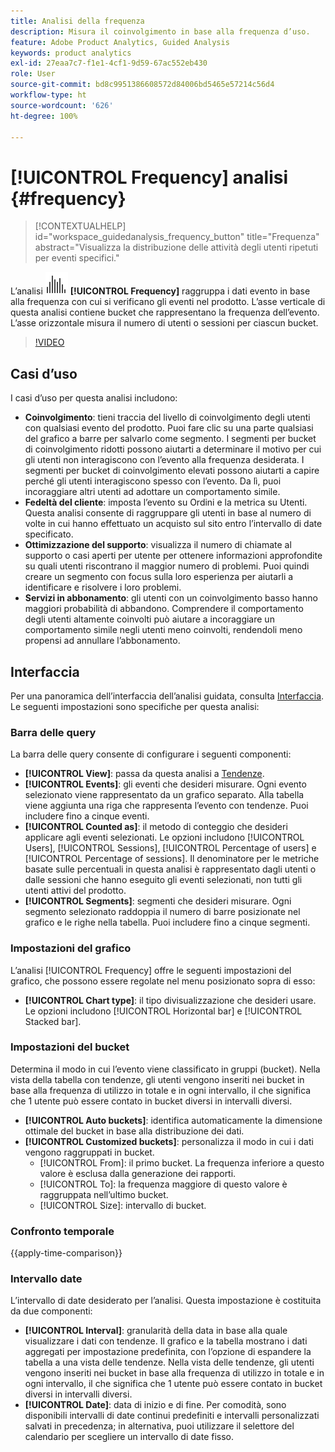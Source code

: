 ```yaml
---
title: Analisi della frequenza
description: Misura il coinvolgimento in base alla frequenza d’uso.
feature: Adobe Product Analytics, Guided Analysis
keywords: product analytics
exl-id: 27eaa7c7-f1e1-4cf1-9d59-67ac552eb430
role: User
source-git-commit: bd8c9951386608572d84006bd5465e57214c56d4
workflow-type: ht
source-wordcount: '626'
ht-degree: 100%

---
```


# [!UICONTROL Frequency] analisi {#frequency}

<!-- markdownlint-disable MD034 -->

>[!CONTEXTUALHELP]
>id="workspace_guidedanalysis_frequency_button"
>title="Frequenza"
>abstract="Visualizza la distribuzione delle attività degli utenti ripetuti per eventi specifici."

<!-- markdownlint-enable MD034 -->

L’analisi ![Frequenza](/help/assets/icons/Histogram.svg) **[!UICONTROL Frequency]** raggruppa i dati evento in base alla frequenza con cui si verificano gli eventi nel prodotto. L’asse verticale di questa analisi contiene bucket che rappresentano la frequenza dell’evento. L’asse orizzontale misura il numero di utenti o sessioni per ciascun bucket.

>[!VIDEO](https://video.tv.adobe.com/v/3435810/?quality=12&learn=on&captions=ita)

## Casi d’uso

I casi d’uso per questa analisi includono:

* **Coinvolgimento**: tieni traccia del livello di coinvolgimento degli utenti con qualsiasi evento del prodotto. Puoi fare clic su una parte qualsiasi del grafico a barre per salvarlo come segmento. I segmenti per bucket di coinvolgimento ridotti possono aiutarti a determinare il motivo per cui gli utenti non interagiscono con l’evento alla frequenza desiderata. I segmenti per bucket di coinvolgimento elevati possono aiutarti a capire perché gli utenti interagiscono spesso con l’evento. Da lì, puoi incoraggiare altri utenti ad adottare un comportamento simile.
* **Fedeltà del cliente**: imposta l’evento su Ordini e la metrica su Utenti. Questa analisi consente di raggruppare gli utenti in base al numero di volte in cui hanno effettuato un acquisto sul sito entro l’intervallo di date specificato.
* **Ottimizzazione del supporto**: visualizza il numero di chiamate al supporto o casi aperti per utente per ottenere informazioni approfondite su quali utenti riscontrano il maggior numero di problemi. Puoi quindi creare un segmento con focus sulla loro esperienza per aiutarli a identificare e risolvere i loro problemi.
* **Servizi in abbonamento**: gli utenti con un coinvolgimento basso hanno maggiori probabilità di abbandono. Comprendere il comportamento degli utenti altamente coinvolti può aiutare a incoraggiare un comportamento simile negli utenti meno coinvolti, rendendoli meno propensi ad annullare l’abbonamento.

## Interfaccia

Per una panoramica dell’interfaccia dell’analisi guidata, consulta [Interfaccia](../overview.md#interface). Le seguenti impostazioni sono specifiche per questa analisi:

### Barra delle query

La barra delle query consente di configurare i seguenti componenti:

* **[!UICONTROL View]**: passa da questa analisi a [Tendenze](trends.md).
* **[!UICONTROL Events]**: gli eventi che desideri misurare. Ogni evento selezionato viene rappresentato da un grafico separato. Alla tabella viene aggiunta una riga che rappresenta l’evento con tendenze. Puoi includere fino a cinque eventi.
* **[!UICONTROL Counted as]**: il metodo di conteggio che desideri applicare agli eventi selezionati. Le opzioni includono [!UICONTROL Users], [!UICONTROL Sessions], [!UICONTROL Percentage of users] e [!UICONTROL Percentage of sessions]. Il denominatore per le metriche basate sulle percentuali in questa analisi è rappresentato dagli utenti o dalle sessioni che hanno eseguito gli eventi selezionati, non tutti gli utenti attivi del prodotto.
* **[!UICONTROL Segments]**: segmenti che desideri misurare. Ogni segmento selezionato raddoppia il numero di barre posizionate nel grafico e le righe nella tabella. Puoi includere fino a cinque segmenti.

### Impostazioni del grafico

L’analisi [!UICONTROL Frequency] offre le seguenti impostazioni del grafico, che possono essere regolate nel menu posizionato sopra di esso:

* **[!UICONTROL Chart type]**: il tipo divisualizzazione che desideri usare. Le opzioni includono [!UICONTROL Horizontal bar] e [!UICONTROL Stacked bar].

### Impostazioni del bucket

Determina il modo in cui l’evento viene classificato in gruppi (bucket). Nella vista della tabella con tendenze, gli utenti vengono inseriti nei bucket in base alla frequenza di utilizzo in totale e in ogni intervallo, il che significa che 1 utente può essere contato in bucket diversi in intervalli diversi.

* **[!UICONTROL Auto buckets]**: identifica automaticamente la dimensione ottimale del bucket in base alla distribuzione dei dati.
* **[!UICONTROL Customized buckets]**: personalizza il modo in cui i dati vengono raggruppati in bucket.
   * [!UICONTROL From]: il primo bucket. La frequenza inferiore a questo valore è esclusa dalla generazione dei rapporti.
   * [!UICONTROL To]: la frequenza maggiore di questo valore è raggruppata nell’ultimo bucket.
   * [!UICONTROL Size]: intervallo di bucket.

### Confronto temporale

{{apply-time-comparison}}

### Intervallo date

L’intervallo di date desiderato per l’analisi. Questa impostazione è costituita da due componenti:

* **[!UICONTROL Interval]**: granularità della data in base alla quale visualizzare i dati con tendenze. Il grafico e la tabella mostrano i dati aggregati per impostazione predefinita, con l’opzione di espandere la tabella a una vista delle tendenze. Nella vista delle tendenze, gli utenti vengono inseriti nei bucket in base alla frequenza di utilizzo in totale e in ogni intervallo, il che significa che 1 utente può essere contato in bucket diversi in intervalli diversi.
* **[!UICONTROL Date]**: data di inizio e di fine. Per comodità, sono disponibili intervalli di date continui predefiniti e intervalli personalizzati salvati in precedenza; in alternativa, puoi utilizzare il selettore del calendario per scegliere un intervallo di date fisso.


<!--
## Example

See below foran example of the analysis.

![Frequency](../assets/frequency.png)

-->
